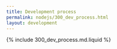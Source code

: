 ```yaml
---
title: Development process
permalink: nodejs/300_dev_process.html
layout: development
---
```


{% include 300_dev_process.md.liquid %}